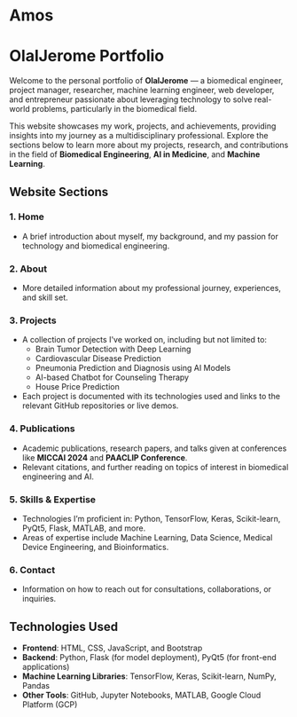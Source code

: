 # Amos

# OlalJerome Portfolio

Welcome to the personal portfolio of **OlalJerome** — a biomedical engineer, project manager, researcher, machine learning engineer, web developer, and entrepreneur passionate about leveraging technology to solve real-world problems, particularly in the biomedical field.

This website showcases my work, projects, and achievements, providing insights into my journey as a multidisciplinary professional. Explore the sections below to learn more about my projects, research, and contributions in the field of **Biomedical Engineering**, **AI in Medicine**, and **Machine Learning**.

## Website Sections

### 1. **Home**
   - A brief introduction about myself, my background, and my passion for technology and biomedical engineering.

### 2. **About**
   - More detailed information about my professional journey, experiences, and skill set.

### 3. **Projects**
   - A collection of projects I've worked on, including but not limited to:
     - Brain Tumor Detection with Deep Learning
     - Cardiovascular Disease Prediction
     - Pneumonia Prediction and Diagnosis using AI Models
     - AI-based Chatbot for Counseling Therapy
     - House Price Prediction
   - Each project is documented with its technologies used and links to the relevant GitHub repositories or live demos.

### 4. **Publications**
   - Academic publications, research papers, and talks given at conferences like **MICCAI 2024** and **PAACLIP Conference**.
   - Relevant citations, and further reading on topics of interest in biomedical engineering and AI.

### 5. **Skills & Expertise**
   - Technologies I’m proficient in: Python, TensorFlow, Keras, Scikit-learn, PyQt5, Flask, MATLAB, and more.
   - Areas of expertise include Machine Learning, Data Science, Medical Device Engineering, and Bioinformatics.

### 6. **Contact**
   - Information on how to reach out for consultations, collaborations, or inquiries. 

## Technologies Used

- **Frontend**: HTML, CSS, JavaScript, and Bootstrap
- **Backend**: Python, Flask (for model deployment), PyQt5 (for front-end applications)
- **Machine Learning Libraries**: TensorFlow, Keras, Scikit-learn, NumPy, Pandas
- **Other Tools**: GitHub, Jupyter Notebooks, MATLAB, Google Cloud Platform (GCP)
    

